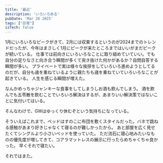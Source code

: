 ```yaml
---
title: '最近'
description: 'いろいろある'
pubDate: 'Mar 26 2025'
tags: ["日常"]
isTech: false
---
```


1月にいろいろなピークがきて、2月には収束するというのが2024までのトレンドだったが、今年はまさしく1月にピークが来たところまではいいがまだピークが続いている。
仕事では前向きにいろいろなことに取り組めていていい。でも自分の足りなさと向き合う瞬間が多くて突き抜けた何かがあるか？自問自答する瞬間が多い。
プライベートで実は様々な挨拶をしていろいろ進めようとしてるのだが、自分も歳を重ねているように親たちも歳を重ねていていろいろなことが起きている。
人生を感じる瞬間が増えた。

なんかめっちゃジャンキーな食事をしてしまうしお酒も飲んでしまう。
酒を飲んでも五苓散を飲むことでいろいろ解決はするが、あまりいい解決策ではないことに気付いてはいる。

そんなわけで、GWはゆっくり休むぞという気持ちになっている。

そういえばこれまで、ベッドはすのこに布団を敷くスタイルだった。バネで跳ねる感触があまり好きじゃなくて寝るのが難しかったから。
あと部屋を広く見せたくてシングルより小さいベッドを使っていた。
ただ流石に寝心地みたいなものの優先度が増してきて、コアラマットレスの展示に行ったらめちゃくちゃ良かった。
早くそれで寝たい。

それではまた。
